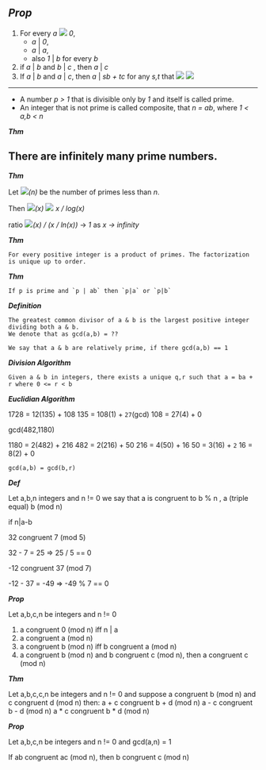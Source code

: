 ___Prop___
-----
1. For every _a_ ![](https://raw.githubusercontent.com/rugbyprof/CMPS-Cryptography/master/symbols/neq.gif) _0_, 
    - _a_ | _0_, 
    - _a_ | _a_, 
    - also _1_ | _b_ for every _b_
2. if _a_ | _b_ and _b_ | _c_ , then _a_ | _c_
3. If _a_ | _b_ and _a_ | _c_, then _a_ | _sb + tc_ for any _s,t_ that ![](https://raw.githubusercontent.com/rugbyprof/CMPS-Cryptography/master/symbols/in.gif) ![](https://raw.githubusercontent.com/rugbyprof/CMPS-Cryptography/master/symbols/integers.gif)

----

- A number _p > 1_ that is divisible only by _1_ and itself is called prime.
- An integer that is not prime is called composite, that _n = ab_, where _1 < a,b < n_

___Thm___

There are infinitely many prime numbers.
-----

___Thm___

Let ![](https://raw.githubusercontent.com/rugbyprof/CMPS-Cryptography/master/symbols/pi.gif)_(n)_ be the number of primes less than _n_. <br>

Then ![](https://raw.githubusercontent.com/rugbyprof/CMPS-Cryptography/master/symbols/pi.gif)_(x) ![](https://raw.githubusercontent.com/rugbyprof/CMPS-Cryptography/master/symbols/approx.gif) x / log(x)_ <br>

ratio ![](https://raw.githubusercontent.com/rugbyprof/CMPS-Cryptography/master/symbols/pi.gif)_(x) / (x / ln(x))_ -> _1_ as _x -> infinity_


___Thm___
```
For every positive integer is a product of primes. The factorization is unique up to order.

```

___Thm___
```
If p is prime and `p | ab` then `p|a` or `p|b`

```

___Definition___ 

```
The greatest common divisor of a & b is the largest positive integer dividing both a & b.
We denote that as gcd(a,b) = ??
```

```
We say that a & b are relatively prime, if there gcd(a,b) == 1
```

___Division Algorithm___

```
Given a & b in integers, there exists a unique q,r such that a = ba + r where 0 <= r < b
```

___Euclidian Algorithm___

1728 = 12(135) + 108
135 = 108(1) + `27`(gcd)
108 = 27(4) + 0

gcd(482,1180)

1180 = 2(482) + 216
482 = 2(216) + 50
216 = 4(50) + 16
50 = 3(16) + `2`
16 = 8(2) + 0

`gcd(a,b) = gcd(b,r)`

___Def___

Let a,b,n integers and n != 0
we say that a is congruent to b % n , a (triple equal) b (mod n)

if n|a-b 

32 congruent 7 (mod 5)

32 - 7 = 25 => 25 / 5 == 0

-12 congruent 37 (mod 7)

-12 - 37 = -49 => -49 % 7 == 0

___Prop___

Let a,b,c,n be integers and n != 0
1. a congruent 0 (mod n) iff n | a
2. a congruent a (mod n)
3. a congruent b (mod n) iff b congruent a (mod n)
4. a congruent b (mod n) and b congruent c (mod n), then a congruent c (mod n)

___Thm___

Let a,b,c,c,n be integers and n != 0
and suppose a congruent b (mod n) and c congruent d (mod n)
then:
a + c congruent b + d (mod n)
a - c congruent b - d (mod n)
a * c congruent b * d (mod n)

___Prop___

Let a,b,c,n be integers and n != 0
and gcd(a,n) = 1

If ab congruent ac (mod n), then b congruent c (mod n)

